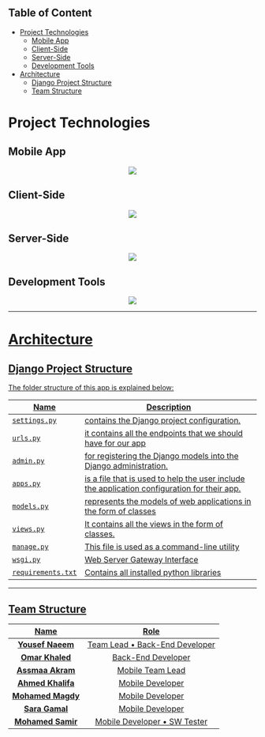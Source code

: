 ## Table of Content
- [Project Technologies](#project-technologies)
  - [Mobile App](#mobile-app)
  - [Client-Side](#client-side)
  - [Server-Side](#server-side)
  - [Development Tools](#development-tools)
- [Architecture](#architecture)
  - [Django Project Structure](#django-project-structure)
  - [Team Structure](#team-structure)


# Project Technologies 

## Mobile App
<p align="center">
  <a href="https://skillicons.dev">
    <img src="https://skillicons.dev/icons?i=dart,flutter" />
  </a>
</p>

## Client-Side
<p align="center">
  <a href="https://skillicons.dev">
    <img src="https://skillicons.dev/icons?i=html,css,javascript,bootstrap,jquery" />
  </a>
</p>

## Server-Side
<p align="center">
  <a href="https://skillicons.dev">
    <img src="https://skillicons.dev/icons?i=python,django,postgres,sqlite,nginx" />
  </a>
</p>

## Development Tools
<p align="center">
  <a href="https://skillicons.dev">
    <img src="https://skillicons.dev/icons?i=postman,vscode,androidstudio,git,github" />
  </a>
</p>


---

# <u>Architecture 

## <u>Django Project Structure
The folder structure of this app is explained below:

| Name | Description |
| ------------------------ | --------------------------------------------------------------------------------------------- |
| ``settings.py``         | contains the Django project configuration.                                                            |
| ``urls.py``                  | it contains all the endpoints that we should have for our app                            |
| ``admin.py``      | for registering the Django models into the Django administration. 
| ``apps.py``              | is a file that is used to help the user include the application configuration for their app.  
| ``models.py``      | represents the models of web applications in the form of classes                     
| ``views.py``           | It contains all the views in the form of classes.  |
| ``manage.py``         | This file is used as a command-line utility                                                  |
| ``wsgi.py``        | Web Server Gateway Interface 
| ``requirements.txt``             | Contains all installed python libraries

---

## Team Structure

| Name | Role
| :----: | :-----------------------------------------------:
| **Yousef Naeem** | Team Lead • Back-End Developer   | Server-Side                                                     
| **Omar Khaled** | Back-End Developer   
| **Assmaa Akram** | Mobile Team Lead
| **Ahmed Khalifa** | Mobile Developer
| **Mohamed Magdy** | Mobile Developer
| **Sara Gamal** | Mobile Developer                                           
| **Mohamed Samir** | Mobile Developer • SW Tester
